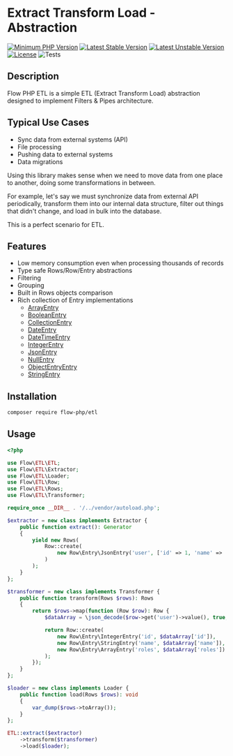 # Extract Transform Load - Abstraction

[![Minimum PHP Version](https://img.shields.io/badge/php-%3E%3D%207.4-8892BF.svg)](https://php.net/)
[![Latest Stable Version](https://poser.pugx.org/flow-php/etl/v)](//packagist.org/packages/flow-php/etl)
[![Latest Unstable Version](https://poser.pugx.org/flow-php/etl/v/unstable)](//packagist.org/packages/flow-php/etl)
[![License](https://poser.pugx.org/flow-php/etl/license)](//packagist.org/packages/flow-php/etl)
![Tests](https://github.com/flow-php/etl/workflows/Tests/badge.svg?branch=1.x)

## Description

Flow PHP ETL is a simple ETL (Extract Transform Load) abstraction designed to implement Filters & Pipes architecture. 

## Typical Use Cases

* Sync data from external systems (API)
* File processing 
* Pushing data to external systems
* Data migrations

Using this library makes sense when we need to move data from one place to another, doing some transformations in between. 

For example, let's say we must synchronize data from external API periodically, transform them into our internal
data structure, filter out things that didn't change, and load in bulk into the database. 

This is a perfect scenario for ETL.

## Features

* Low memory consumption even when processing thousands of records 
* Type safe Rows/Row/Entry abstractions 
* Filtering
* Grouping  
* Built in Rows objects comparison 
* Rich collection of Entry implementations 
  * [ArrayEntry](src/Flow/ETL/Row/Entry/ArrayEntry.php)
  * [BooleanEntry](src/Flow/ETL/Row/Entry/BooleanEntry.php)
  * [CollectionEntry](src/Flow/ETL/Row/Entry/CollectionEntry.php)    
  * [DateEntry](src/Flow/ETL/Row/Entry/DateEntry.php)
  * [DateTimeEntry](src/Flow/ETL/Row/Entry/DateTimeEntry.php)
  * [IntegerEntry](src/Flow/ETL/Row/Entry/IntegerEntry.php)
  * [JsonEntry](src/Flow/ETL/Row/Entry/JsonEntry.php)
  * [NullEntry](src/Flow/ETL/Row/Entry/NullEntry.php)
  * [ObjectEntryEntry](src/Flow/ETL/Row/Entry/ObjectEntryEntry.php)
  * [StringEntry](src/Flow/ETL/Row/Entry/StringEntry.php)

## Installation 

```bash
composer require flow-php/etl
```

## Usage

```php 
<?php

use Flow\ETL\ETL;
use Flow\ETL\Extractor;
use Flow\ETL\Loader;
use Flow\ETL\Row;
use Flow\ETL\Rows;
use Flow\ETL\Transformer;

require_once __DIR__ . '/../vendor/autoload.php';

$extractor = new class implements Extractor {
    public function extract(): Generator
    {
        yield new Rows(
            Row::create(
                new Row\Entry\JsonEntry('user', ['id' => 1, 'name' => 'Norbret', 'roles' => ['DEVELOPER', 'ADMIN']])
            )
        );
    }
};

$transformer = new class implements Transformer {
    public function transform(Rows $rows): Rows
    {
        return $rows->map(function (Row $row): Row {
            $dataArray = \json_decode($row->get('user')->value(), true, 512, JSON_THROW_ON_ERROR);

            return Row::create(
                new Row\Entry\IntegerEntry('id', $dataArray['id']),
                new Row\Entry\StringEntry('name', $dataArray['name']),
                new Row\Entry\ArrayEntry('roles', $dataArray['roles'])
            );
        });
    }
};

$loader = new class implements Loader {
    public function load(Rows $rows): void
    {
        var_dump($rows->toArray());
    }
};

ETL::extract($extractor)
    ->transform($transformer)
    ->load($loader);
```